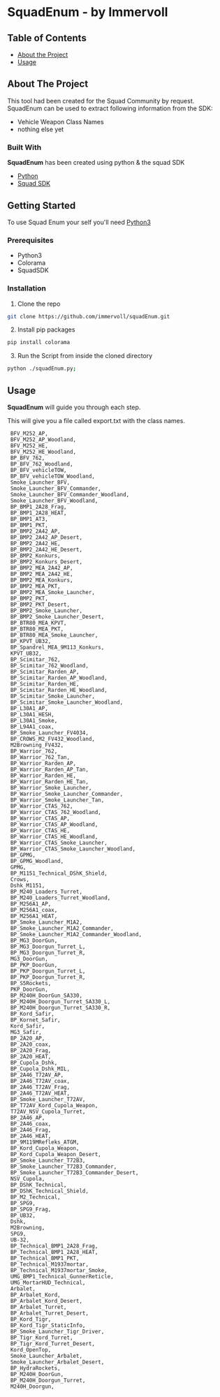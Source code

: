 <!--
repo name: SquadEnum
description: SquadEnum is a simple tool to enumarte vehicle weapon class names
github name:  immervoll
git path: https://github.com/immervoll/squadEnum
logo path: assets/logo.png
screenshot: assets/ss.png
twitter: @d0cplay
email: docplay.emp@gmail.com
-->

# SquadEnum - by Immervoll

<!-- TABLE OF CONTENTS -->
## Table of Contents

* [About the Project](#about-the-project)
* [Usage](#usage)



<!-- ABOUT THE PROJECT -->
## About The Project
This tool had been created for the Squad Community by request.
SquadEnum can be used to extract following information from the SDK:
* Vehicle Weapon Class Names
* nothing else yet



### Built With
**SquadEnum** has been created using python & the squad SDK
* [Python](https://www.python.org/)
* [Squad SDK](https://squad.gamepedia.com/Squad_SDK)



<!-- GETTING STARTED -->
## Getting Started

To use Squad Enum your self you'll need [Python3](https://www.python.org/downloads/)

### Prerequisites
* Python3
* Colorama
* SquadSDK

### Installation

1. Clone the repo
```sh
git clone https://github.com/immervoll/squadEnum.git
```
2. Install pip packages
```python
pip install colorama
```
3. Run the Script from inside the cloned directory
```sh
python ./squadEnum.py;
```



<!-- USAGE EXAMPLES -->
## Usage

**SquadEnum** will guide you through each step.

This will give you a file called export.txt with the class names.
```
 BFV_M252_AP, 
 BFV_M252_AP_Woodland, 
 BFV_M252_HE, 
 BFV_M252_HE_Woodland, 
 BP_BFV_762, 
 BP_BFV_762_Woodland, 
 BP_BFV_vehicleTOW, 
 BP_BFV_vehicleTOW_Woodland, 
 Smoke_Launcher_BFV, 
 Smoke_Launcher_BFV_Commander, 
 Smoke_Launcher_BFV_Commander_Woodland, 
 Smoke_Launcher_BFV_Woodland, 
 BP_BMP1_2A28_Frag, 
 BP_BMP1_2A28_HEAT, 
 BP_BMP1_AT3, 
 BP_BMP1_PKT, 
 BP_BMP2_2A42_AP, 
 BP_BMP2_2A42_AP_Desert, 
 BP_BMP2_2A42_HE, 
 BP_BMP2_2A42_HE_Desert, 
 BP_BMP2_Konkurs, 
 BP_BMP2_Konkurs_Desert, 
 BP_BMP2_MEA_2A42_AP, 
 BP_BMP2_MEA_2A42_HE, 
 BP_BMP2_MEA_Konkurs, 
 BP_BMP2_MEA_PKT, 
 BP_BMP2_MEA_Smoke_Launcher, 
 BP_BMP2_PKT, 
 BP_BMP2_PKT_Desert, 
 BP_BMP2_Smoke_Launcher, 
 BP_BMP2_Smoke_Launcher_Desert, 
 BP_BTR80_MEA_KPVT, 
 BP_BTR80_MEA_PKT, 
 BP_BTR80_MEA_Smoke_Launcher, 
 BP_KPVT_UB32, 
 BP_Spandrel_MEA_9M113_Konkurs, 
 KPVT_UB32, 
 BP_Scimitar_762, 
 BP_Scimitar_762_Woodland, 
 BP_Scimitar_Rarden_AP, 
 BP_Scimitar_Rarden_AP_Woodland, 
 BP_Scimitar_Rarden_HE, 
 BP_Scimitar_Rarden_HE_Woodland, 
 BP_Scimitar_Smoke_Launcher, 
 BP_Scimitar_Smoke_Launcher_Woodland, 
 BP_L30A1_AP, 
 BP_L30A1_HESH, 
 BP_L30A1_Smoke, 
 BP_L94A1_coax, 
 BP_Smoke_Launcher_FV4034, 
 BP_CROWS_M2_FV432_Woodland, 
 M2Browning_FV432, 
 BP_Warrior_762, 
 BP_Warrior_762_Tan, 
 BP_Warrior_Rarden_AP, 
 BP_Warrior_Rarden_AP_Tan, 
 BP_Warrior_Rarden_HE, 
 BP_Warrior_Rarden_HE_Tan, 
 BP_Warrior_Smoke_Launcher, 
 BP_Warrior_Smoke_Launcher_Commander, 
 BP_Warrior_Smoke_Launcher_Tan, 
 BP_Warrior_CTAS_762, 
 BP_Warrior_CTAS_762_Woodland, 
 BP_Warrior_CTAS_AP, 
 BP_Warrior_CTAS_AP_Woodland, 
 BP_Warrior_CTAS_HE, 
 BP_Warrior_CTAS_HE_Woodland, 
 BP_Warrior_CTAS_Smoke_Launcher, 
 BP_Warrior_CTAS_Smoke_Launcher_Woodland, 
 BP_GPMG, 
 BP_GPMG_Woodland, 
 GPMG, 
 BP_M1151_Technical_DShK_Shield, 
 Crows, 
 Dshk_M1151, 
 BP_M240_Loaders_Turret, 
 BP_M240_Loaders_Turret_Woodland, 
 BP_M256A1_AP, 
 BP_M256A1_coax, 
 BP_M256A1_HEAT, 
 BP_Smoke_Launcher_M1A2, 
 BP_Smoke_Launcher_M1A2_Commander, 
 BP_Smoke_Launcher_M1A2_Commander_Woodland, 
 BP_MG3_DoorGun, 
 BP_MG3_Doorgun_Turret_L, 
 BP_MG3_Doorgun_Turret_R, 
 MG3_DoorGun, 
 BP_PKP_DoorGun, 
 BP_PKP_Doorgun_Turret_L, 
 BP_PKP_Doorgun_Turret_R, 
 BP_S5Rockets, 
 PKP_DoorGun, 
 BP_M240H_DoorGun_SA330, 
 BP_M240H_Doorgun_Turret_SA330_L, 
 BP_M240H_Doorgun_Turret_SA330_R, 
 BP_Kord_Safir, 
 BP_Kornet_Safir, 
 Kord_Safir, 
 MG3_Safir, 
 BP_2A20_AP, 
 BP_2A20_coax, 
 BP_2A20_Frag, 
 BP_2A20_HEAT, 
 BP_Cupola_Dshk, 
 BP_Cupola_Dshk_MIL, 
 BP_2A46_T72AV_AP, 
 BP_2A46_T72AV_coax, 
 BP_2A46_T72AV_Frag, 
 BP_2A46_T72AV_HEAT, 
 BP_Smoke_Launcher_T72AV, 
 BP_T72AV_Kord_Cupola_Weapon, 
 T72AV_NSV_Cupola_Turret, 
 BP_2A46_AP, 
 BP_2A46_coax, 
 BP_2A46_Frag, 
 BP_2A46_HEAT, 
 BP_9M119MRefleks_ATGM, 
 BP_Kord_Cupola_Weapon, 
 BP_Kord_Cupola_Weapon_Desert, 
 BP_Smoke_Launcher_T72B3, 
 BP_Smoke_Launcher_T72B3_Commander, 
 BP_Smoke_Launcher_T72B3_Commander_Desert, 
 NSV_Cupola, 
 BP_DShK_Technical, 
 BP_DShK_Technical_Shield, 
 BP_M2_Technical, 
 BP_SPG9, 
 BP_SPG9_Frag, 
 BP_UB32, 
 Dshk, 
 M2Browning, 
 SPG9, 
 UB-32, 
 BP_Technical_BMP1_2A28_Frag, 
 BP_Technical_BMP1_2A28_HEAT, 
 BP_Technical_BMP1_PKT, 
 BP_Technical_M1937mortar, 
 BP_Technical_M1937mortar_Smoke, 
 UMG_BMP1_Technical_GunnerReticle, 
 UMG_MortarHUD_Technical, 
 Arbalet, 
 BP_Arbalet_Kord, 
 BP_Arbalet_Kord_Desert, 
 BP_Arbalet_Turret, 
 BP_Arbalet_Turret_Desert, 
 BP_Kord_Tigr, 
 BP_Kord_Tigr_StaticInfo, 
 BP_Smoke_Launcher_Tigr_Driver, 
 BP_Tigr_Kord_Turret, 
 BP_Tigr_Kord_Turret_Desert, 
 Kord_OpenTop, 
 Smoke_Launcher_Arbalet, 
 Smoke_Launcher_Arbalet_Desert, 
 BP_HydraRockets, 
 BP_M240H_DoorGun, 
 BP_M240H_Doorgun_Turret, 
 M240H_Doorgun, 
 ```
